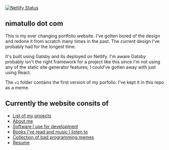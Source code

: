 [![Netlify Status](https://api.netlify.com/api/v1/badges/d712b5f3-8c0c-448c-ae89-827bd5667a9c/deploy-status)](https://app.netlify.com/sites/mmvvpp123/deploys)
## nimatullo dot com

This is my ever changing portfolio website. I've gotten bored of the design and redone it from scratch many times in the past. The current design I've probably had for the longest time.

It's built using Gatsby and its deployed on Netlify. I'm aware Gatsby probably isn't the right framework for a project like this since I'm not using any of the static site generator features; I could've gotten away with just using React.

The `v1` folder contains the first version of my porfolio. I've kept it in this repo as a meme. 

## Currently the website consits of

- [List of my projects](https://nimatullo.com/projects)
- [About me](https://nimatullo/about)
- [Software I use for development](https://nimatullo.com/uses)
- [Books I've read and music I listen to](https://nimatullo.com/culture)
- [Collection of bad programming memes](https://nimatullo.com)
- [Resume](https://nimatullo.com/resume)
